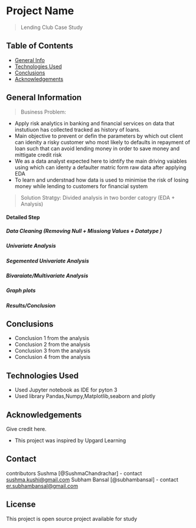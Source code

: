 # Project Name
> Lending Club Case Study



## Table of Contents
* [General Info](#general-information)
* [Technologies Used](#technologies-used)
* [Conclusions](#conclusions)
* [Acknowledgements](#acknowledgements)


## General Information
> Business Problem:
- Apply risk analytics in banking and financial services on data that instutiuon has collected tracked as history of loans.
- Main objective to prevent or defin the parameters by which out client can idenity a risky customer who most likely to defaults in repayment of loan such that can avoid lending money in order to save money and mittigate credit risk
- We as a data analyst expected here to idntify the main driving vaiables using which can identy a defaulter matric form raw data after applying EDA
- To learn and understnad how data is used to minimise the risk of losing money while lending to customers for financial  system 

> Solution Stratgy: Divided analysis in two border catogry (EDA + Analysis)

#### Detailed Step

##### Data Cleaning (Removing Null + Missiong Values + Datatype )
##### Univariate Analysis
##### Segemented Univariate Analysis
##### Bivaraiate/Multivariate Analysis
##### Graph plots
##### Results/Conclusion

## Conclusions
- Conclusion 1 from the analysis
- Conclusion 2 from the analysis
- Conclusion 3 from the analysis
- Conclusion 4 from the analysis


## Technologies Used
- Used Jupyter notebook as IDE for pyton 3 
- Used library Pandas,Numpy,Matplotlib,seaborn and plotly


## Acknowledgements
Give credit here.
- This project was inspired by Upgard Learning

## Contact
contributors 
Sushma [@SushmaChandrachar] - contact sushma.kushi@gmail.com
Subham Bansal [@subhambansal] - contact er.subhambansal@gmail.com

## License
This project is open source project available for study